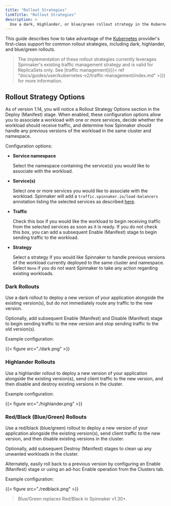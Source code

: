```yaml
---
title: "Rollout Strategies"
linkTitle: "Rollout Strategies"
description: >
  Use a dark, Highlander, or blue/green rollout strategy in the Kubernetes provider.
---
```


This guide describes how to take advantage of the
[Kubernetes](/docs/setup/install/providers/kubernetes-v2) provider's first-class support for common rollout strategies, including dark, highlander, and blue/green rollouts.

>The implementation of these rollout strategies currently leverages Spinnaker's existing traffic management strategy and is valid for ReplicaSets only. See [traffic management]({{< ref "docs/guides/user/kubernetes-v2/traffic-management/index.md" >}}) for more information.

## Rollout Strategy Options

As of version 1.14, you will notice a Rollout Strategy Options section in the Deploy (Manifest)
stage. When enabled, these configuration options allow you to associate a workload with one or
more services, decide whether the workload should receive traffic, and determine how Spinnaker
should handle any previous versions of the workload in the same cluster and namespace.

Configuration options:

- __Service namespace__

  Select the namespace containing the service(s) you would like to associate with the workload.

- __Service(s)__

  Select one or more services you would like to associate with the workload. Spinnaker will
  add a `traffic.spinnaker.io/load-balancers` annotation listing the selected services as
  described [here](/docs/guides/user/kubernetes-v2/traffic-management/#attach-a-service-to-a-workload).

- __Traffic__

  Check this box if you would like the workload to begin receiving traffic from the selected
  services as soon as it is ready. If you do not check this box, you can add a subsequent
  Enable (Manifest) stage to begin sending traffic to the workload.

- __Strategy__

  Select a strategy if you would like Spinnaker to handle previous versions of the workload
  currently deployed to the same cluster and namespace. Select `None` if you do not want
  Spinnaker to take any action regarding existing workloads.  


### Dark Rollouts

Use a dark rollout to deploy a new version of your application alongside the existing version(s),
but do not immediately route any traffic to the new version.

Optionally, add subsequent Enable (Manifest) and Disable (Manifest) stage to begin sending traffic
to the new version and stop sending traffic to the old version(s).

Example configuration:

{{< figure src="./dark.png" >}}

### Highlander Rollouts

Use a highlander rollout to deploy a new version of your application alongside the existing
version(s), send client traffic to the new version, and then disable and destroy existing versions
in the cluster.

Example configuration:

{{< figure src="./highlander.png" >}}

### Red/Black (Blue/Green) Rollouts

Use a red/black (blue/green) rollout to deploy a new version of your application alongside the existing version(s), send client traffic to the new version, and then disable existing versions in the cluster.

Optionally, add subsequent Destroy (Manifest) stages to clean up any unwanted workloads in the
cluster.

Alternately, easily roll back to a previous version by configuring an Enable (Manifest) stage or using an ad-hoc Enable operation from the Clusters tab.

Example configuration:

{{< figure src="./redblack.png" >}}

>Blue/Green replaces Red/Black in Spinnaker v1.30+.